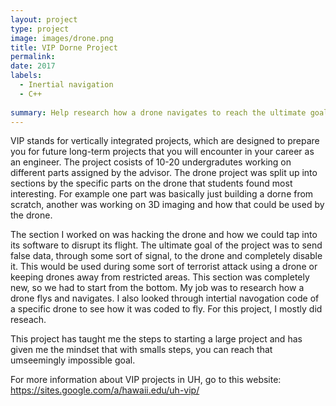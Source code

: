 ```yaml
---
layout: project
type: project
image: images/drone.png
title: VIP Dorne Project
permalink:
date: 2017
labels:
  - Inertial navigation
  - C++
  
summary: Help research how a drone navigates to reach the ultimate goal of disrupting its flight internally
---
```


VIP stands for vertically integrated projects, which are designed to prepare you for future long-term projects that you will encounter in your career as an engineer. The project cosists of 10-20 undergradutes working on different parts assigned by the advisor. The drone project was split up into sections by the specific parts on the drone that students found most interesting. For example one part was basically just building a dorne from scratch, another was working on 3D imaging and how that could be used by the drone. 

The section I worked on was hacking the drone and how we could tap into its software to disrupt its flight. The ultimate goal of the project was to send false data, through some sort of signal, to the drone and completely disable it. This would be used during some sort of terrorist attack using a drone or keeping drones away from restricted areas. This section was completely new, so we had to start from the bottom. My job was to research how a drone flys and navigates. I also looked through intertial navogation code of a specific drone to see how it was coded to fly. For this project, I mostly did reseach.

This project has taught me the steps to starting a large project and has given me the mindset that with smalls steps, you can reach that umseemingly impossible goal. 

For more information about VIP projects in UH, go to this website: https://sites.google.com/a/hawaii.edu/uh-vip/
